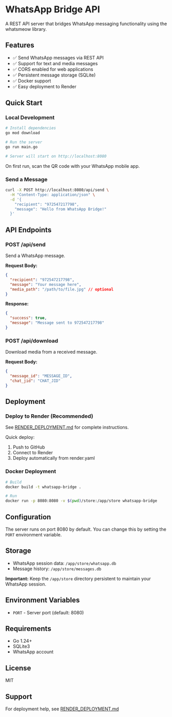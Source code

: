 # WhatsApp Bridge API

A REST API server that bridges WhatsApp messaging functionality using the whatsmeow library.

## Features

- ✅ Send WhatsApp messages via REST API
- ✅ Support for text and media messages
- ✅ CORS enabled for web applications
- ✅ Persistent message storage (SQLite)
- ✅ Docker support
- ✅ Easy deployment to Render

## Quick Start

### Local Development

```bash
# Install dependencies
go mod download

# Run the server
go run main.go

# Server will start on http://localhost:8080
```

On first run, scan the QR code with your WhatsApp mobile app.

### Send a Message

```bash
curl -X POST http://localhost:8080/api/send \
  -H "Content-Type: application/json" \
  -d '{
    "recipient": "972547217798",
    "message": "Hello from WhatsApp Bridge!"
  }'
```

## API Endpoints

### POST /api/send

Send a WhatsApp message.

**Request Body:**
```json
{
  "recipient": "972547217798",
  "message": "Your message here",
  "media_path": "/path/to/file.jpg" // optional
}
```

**Response:**
```json
{
  "success": true,
  "message": "Message sent to 972547217798"
}
```

### POST /api/download

Download media from a received message.

**Request Body:**
```json
{
  "message_id": "MESSAGE_ID",
  "chat_jid": "CHAT_JID"
}
```

## Deployment

### Deploy to Render (Recommended)

See [RENDER_DEPLOYMENT.md](RENDER_DEPLOYMENT.md) for complete instructions.

Quick deploy:
1. Push to GitHub
2. Connect to Render
3. Deploy automatically from render.yaml

### Docker Deployment

```bash
# Build
docker build -t whatsapp-bridge .

# Run
docker run -p 8080:8080 -v $(pwd)/store:/app/store whatsapp-bridge
```

## Configuration

The server runs on port 8080 by default. You can change this by setting the `PORT` environment variable.

## Storage

- WhatsApp session data: `/app/store/whatsapp.db`
- Message history: `/app/store/messages.db`

**Important:** Keep the `/app/store` directory persistent to maintain your WhatsApp session.

## Environment Variables

- `PORT` - Server port (default: 8080)

## Requirements

- Go 1.24+
- SQLite3
- WhatsApp account

## License

MIT

## Support

For deployment help, see [RENDER_DEPLOYMENT.md](RENDER_DEPLOYMENT.md)
